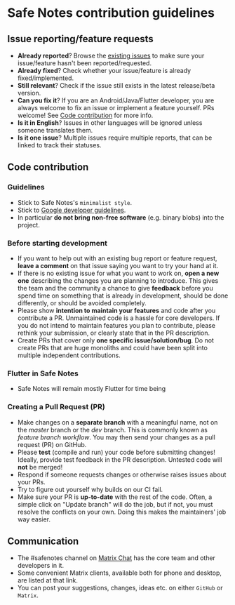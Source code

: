 Safe Notes contribution guidelines
===============================


## Issue reporting/feature requests

* **Already reported**? Browse the [existing issues](https://github.com/keshav-space/safe_notes/issues) to make sure your issue/feature hasn't been reported/requested.
* **Already fixed**? Check whether your issue/feature is already fixed/implemented.
* **Still relevant**? Check if the issue still exists in the latest release/beta version.
* **Can you fix it**? If you are an Android/Java/Flutter developer, you are always welcome to fix an issue or implement a feature yourself. PRs welcome! See [Code contribution](#code-contribution) for more info.
* **Is it in English**? Issues in other languages will be ignored unless someone translates them.
* **Is it one issue**? Multiple issues require multiple reports, that can be linked to track their statuses.

## Code contribution

### Guidelines

* Stick to Safe Notes's `minimalist style`.
* Stick to [Google developer guidelines](https://play.google.com/about/developer-content-policy/).
* In particular **do not bring non-free software** (e.g. binary blobs) into the project.

### Before starting development

* If you want to help out with an existing bug report or feature request, **leave a comment** on that issue saying you want to try your hand at it.
* If there is no existing issue for what you want to work on, **open a new one**  describing the changes you are planning to introduce. This gives the team and the community a chance to give **feedback** before you spend time on something that is already in development, should be done differently, or should be avoided completely.
* Please show **intention to maintain your features** and code after you contribute a PR. Unmaintained code is a hassle for core developers. If you do not intend to maintain features you plan to contribute, please rethink your submission, or clearly state that in the PR description.
* Create PRs that cover only **one specific issue/solution/bug**. Do not create PRs that are huge monoliths and could have been split into multiple independent contributions.

### Flutter in Safe Notes
* Safe Notes will remain mostly Flutter for time being

### Creating a Pull Request (PR)

* Make changes on a **separate branch** with a meaningful name, not on the _master_ branch or the _dev_ branch. This is commonly known as *feature branch workflow*. You may then send your changes as a pull request (PR) on GitHub.
* Please **test** (compile and run) your code before submitting changes! Ideally, provide test feedback in the PR description. Untested code will **not** be merged!
* Respond if someone requests changes or otherwise raises issues about your PRs.
* Try to figure out yourself why builds on our CI fail.
* Make sure your PR is **up-to-date** with the rest of the code. Often, a simple click on "Update branch" will do the job, but if not, you must resolve the conflicts on your own. Doing this makes the maintainers' job way easier.

## Communication

* The #safenotes channel on [Matrix Chat](https://matrix.to/#/#safenotes:matrix.org) has the core team and other developers in it.
* Some convenient Matrix clients, available both for phone and desktop, are listed at that link.
* You can post your suggestions, changes, ideas etc. on either `GitHub` or `Matrix`.
